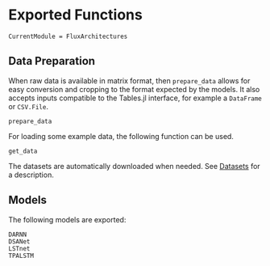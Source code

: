 # Exported Functions

```@meta
CurrentModule = FluxArchitectures
```

## Data Preparation

When raw data is available in matrix format, then `prepare_data` allows for easy conversion and cropping to the format expected by the models. It also accepts inputs compatible to the Tables.jl interface, for example a `DataFrame` or `CSV.File`.
```@docs
prepare_data
```

For loading some example data, the following function can be used.
```@docs
get_data
```
The datasets are automatically downloaded when needed. See [Datasets](@ref) for a description.


## Models

The following models are exported:
```@docs
DARNN
DSANet
LSTnet
TPALSTM
```

